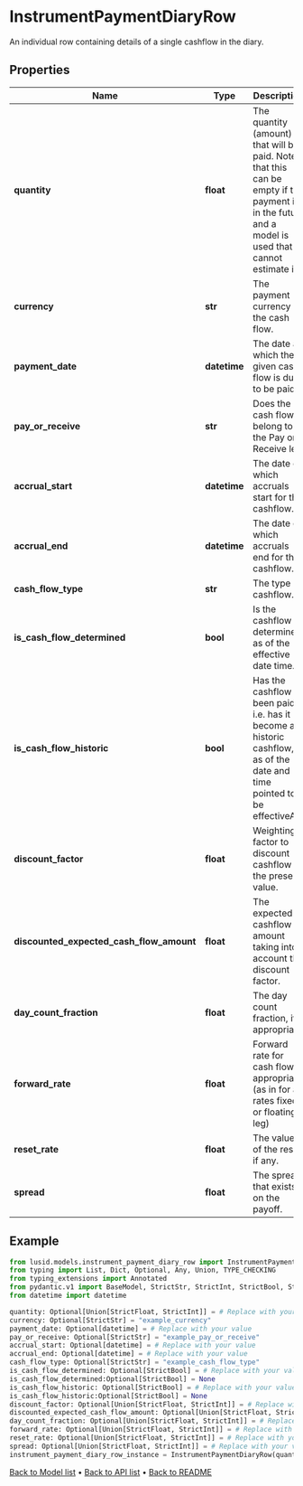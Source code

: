# InstrumentPaymentDiaryRow

An individual row containing details of a single cashflow in the diary.
## Properties
Name | Type | Description | Notes
------------ | ------------- | ------------- | -------------
**quantity** | **float** | The quantity (amount) that will be paid. Note that this can be empty if the payment is in the future and a model is used that cannot estimate it. | [optional] 
**currency** | **str** | The payment currency of the cash flow. | [optional] 
**payment_date** | **datetime** | The date at which the given cash flow is due to be paid. | [optional] 
**pay_or_receive** | **str** | Does the cash flow belong to the Pay or Receive leg. | [optional] 
**accrual_start** | **datetime** | The date on which accruals start for this cashflow. | [optional] 
**accrual_end** | **datetime** | The date on which accruals end for this cashflow. | [optional] 
**cash_flow_type** | **str** | The type of cashflow. | [optional] 
**is_cash_flow_determined** | **bool** | Is the cashflow determined as of the effective date time. | [optional] 
**is_cash_flow_historic** | **bool** | Has the cashflow been paid, i.e. has it become a historic cashflow, as of the date and time pointed to be effectiveAt. | [optional] 
**discount_factor** | **float** | Weighting factor to discount cashflow to the present value. | [optional] 
**discounted_expected_cash_flow_amount** | **float** | The expected cashflow amount taking into account the discount factor. | [optional] 
**day_count_fraction** | **float** | The day count fraction, if appropriate. | [optional] 
**forward_rate** | **float** | Forward rate for cash flow if appropriate. (as in for a rates fixed or floating leg) | [optional] 
**reset_rate** | **float** | The value of the reset, if any. | [optional] 
**spread** | **float** | The spread that exists on the payoff. | [optional] 
## Example

```python
from lusid.models.instrument_payment_diary_row import InstrumentPaymentDiaryRow
from typing import List, Dict, Optional, Any, Union, TYPE_CHECKING
from typing_extensions import Annotated
from pydantic.v1 import BaseModel, StrictStr, StrictInt, StrictBool, StrictFloat, StrictBytes, Field, validator, ValidationError, conlist, constr
from datetime import datetime

quantity: Optional[Union[StrictFloat, StrictInt]] = # Replace with your value
currency: Optional[StrictStr] = "example_currency"
payment_date: Optional[datetime] = # Replace with your value
pay_or_receive: Optional[StrictStr] = "example_pay_or_receive"
accrual_start: Optional[datetime] = # Replace with your value
accrual_end: Optional[datetime] = # Replace with your value
cash_flow_type: Optional[StrictStr] = "example_cash_flow_type"
is_cash_flow_determined: Optional[StrictBool] = # Replace with your value
is_cash_flow_determined:Optional[StrictBool] = None
is_cash_flow_historic: Optional[StrictBool] = # Replace with your value
is_cash_flow_historic:Optional[StrictBool] = None
discount_factor: Optional[Union[StrictFloat, StrictInt]] = # Replace with your value
discounted_expected_cash_flow_amount: Optional[Union[StrictFloat, StrictInt]] = # Replace with your value
day_count_fraction: Optional[Union[StrictFloat, StrictInt]] = # Replace with your value
forward_rate: Optional[Union[StrictFloat, StrictInt]] = # Replace with your value
reset_rate: Optional[Union[StrictFloat, StrictInt]] = # Replace with your value
spread: Optional[Union[StrictFloat, StrictInt]] = # Replace with your value
instrument_payment_diary_row_instance = InstrumentPaymentDiaryRow(quantity=quantity, currency=currency, payment_date=payment_date, pay_or_receive=pay_or_receive, accrual_start=accrual_start, accrual_end=accrual_end, cash_flow_type=cash_flow_type, is_cash_flow_determined=is_cash_flow_determined, is_cash_flow_historic=is_cash_flow_historic, discount_factor=discount_factor, discounted_expected_cash_flow_amount=discounted_expected_cash_flow_amount, day_count_fraction=day_count_fraction, forward_rate=forward_rate, reset_rate=reset_rate, spread=spread)

```

[Back to Model list](../README.md#documentation-for-models) &#8226; [Back to API list](../README.md#documentation-for-api-endpoints) &#8226; [Back to README](../README.md)

